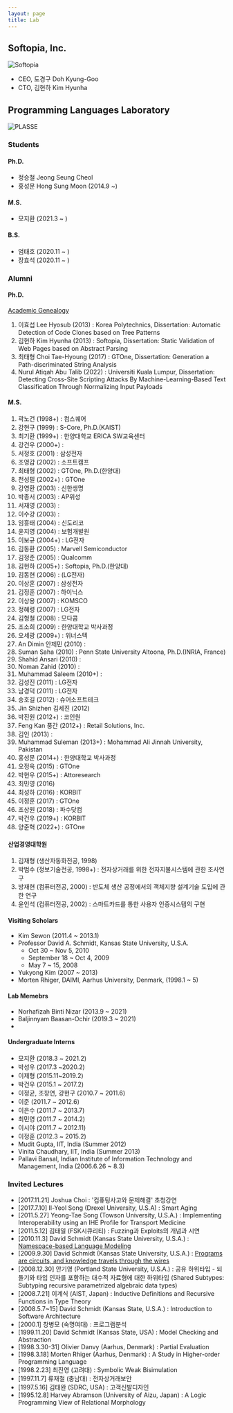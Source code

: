 ```yaml
---
layout: page
title: Lab
---
```


Softopia, Inc.
--------------

![Softopia](https://i.imgur.com/3Z4nx6n.png)

-	CEO, 도경구 Doh Kyung-Goo
-	CTO, 김현하 Kim Hyunha

Programming Languages Laboratory
--------------------------------

![PLASSE](https://i.imgur.com/HioSLuL.png)

### Students

#### Ph.D.
- 정승철 Jeong Seung Cheol
- 홍성문 Hong Sung Moon (2014.9 ~)

#### M.S.
- 모지환 (2021.3 ~ )

#### B.S.
- 엄태호 (2020.11 ~ )
- 장효석 (2020.11 ~ )

### Alumni

#### Ph.D.
[Academic Genealogy](https://www.genealogy.math.ndsu.nodak.edu/id.php?id=81015)

1. 이효섭 Lee Hyosub (2013) : Korea Polytechnics, Dissertation: Automatic Detection of Code Clones based on Tree Patterns
2. 김현하 Kim Hyunha (2013) : Softopia, Dissertation: Static Validation of Web Pages based on Abstract Parsing
3. 최태형 Choi Tae-Hyoung (2017) : GTOne, Dissertation: Generation a Path-discriminated String Analysis
4. Nurul Atiqah Abu Talib (2022) : Universiti Kuala Lumpur, Dissertation: Detecting Cross-Site Scripting Attacks By Machine-Learning-Based Text Classification Through Normalizing Input Payloads

#### M.S.

1. 곽노건 (1998+) : 컴스퀘어
2. 강현구 (1999) : S-Core, Ph.D.(KAIST)
3. 최기환 (1999+) : 한양대학교 ERICA SW교육센터
4. 강건우 (2000+) :
5. 서정호 (2001) : 삼성전자
6. 조영갑 (2002) : 소프트캠프
7. 최태형 (2002) : GTOne, Ph.D.(한양대)
8. 천성필 (2002+) : GTOne
9. 강영환 (2003) : 신한생명
10. 박종서 (2003) : AP위성
11. 서재영 (2003) :
12. 이수강 (2003) :
13. 임흥태 (2004) : 신도리코
14. 윤지영 (2004) : 보험개발원
15. 이보규 (2004+) : LG전자
16. 김동환 (2005) : Marvell Semiconductor
17. 김정준 (2005) : Qualcomm
18. 김현하 (2005+) : Softopia, Ph.D.(한양대)
19. 김동현 (2006) : (LG전자)
20. 이상훈 (2007) : 삼성전자
21. 김정훈 (2007) : 하이닉스
22. 이상용 (2007) : KOMSCO
23. 정혜령 (2007) : LG전자
24. 김형철 (2008) : 모다콤
25. 조소희 (2009) : 한양대학교 박사과정
26. 오세광 (2009+) : 위너스텍
27. An Dimin 안제민 (2010) :
28. Suman Saha (2010) : Penn State University Altoona, Ph.D.(INRIA, France)
29. Shahid Ansari (2010) :
30. Noman Zahid (2010) :
31. Muhammad Saleem (2010+) :
32. 김성진 (2011) : LG전자
33. 남경덕 (2011) : LG전자
34. 송호길 (2012) : 슈어소프트테크
35. Jin Shizhen 김세진 (2012)
36. 박진원 (2012+) : 코인원
37. Feng Kan 풍간 (2012+) : Retail Solutions, Inc.
38. 김인 (2013) :
39. Muhammad Suleman (2013+) : Mohammad Ali Jinnah University, Pakistan
40. 홍성문 (2014+) : 한양대학교 박사과정
41. 오정욱 (2015) : GTOne
42. 박현우 (2015+) : Attoresearch
43. 최민영 (2016)
44. 최성하 (2016) : KORBIT
45. 이정훈 (2017) : GTOne
46. 조상원 (2018) : 파수닷컴
47. 박건우 (2019+) : KORBIT
48. 양준혁 (2022+) : GTOne

#### 산업경영대학원
1. 김재형 (생산자동화전공, 1998)
2. 박범수 (정보기술전공, 1998+) : 전자상거래를 위한 전자지불시스템에 관한 조사연구
3. 방재현 (컴퓨터전공, 2000) : 반도체 생산 공정에서의 객체지향 설계기술 도입에 관한 연구
4. 윤인석 (컴퓨터전공, 2002) : 스마트카드를 통한 사용자 인증시스템의 구현

#### Visiting Scholars
- Kim Sewon (2011.4 ~ 2013.1)
- Professor David A. Schmidt, Kansas State University, U.S.A.
  - Oct 30 ~ Nov 5, 2010
  - September 18 ~ Oct 4, 2009
  - May 7 ~ 15, 2008
- Yukyong Kim (2007 ~ 2013)
- Morten Rhiger, DAIMI, Aarhus University, Denmark, (1998.1 ~ 5)

#### Lab Memebrs
- Norhafizah Binti Nizar (2013.9 ~ 2021)
- Baljinnyam Baasan-Ochir (2019.3 ~ 2021)
- 
#### Undergraduate Interns
- 모지환 (2018.3 ~ 2021.2)
- 박성우 (2017.3 ~2020.2)
- 이제형 (2015.11~2019.2)
- 박건우 (2015.1 ~ 2017.2)
- 이정균, 조창연, 강현구 (2010.7 ~ 2011.6)
- 이준 (2011.7 ~ 2012.6)
- 이은수 (2011.7 ~ 2013.7)
- 최민영 (2011.7 ~ 2014.2)
- 이시야 (2011.7 ~ 2012.11)
- 이정훈 (2012.3 ~ 2015.2)
- Mudit Gupta, IIT, India (Summer 2012)
- Vinita Chaudhary, IIT, India (Summer 2013)
- Pallavi Bansal, Indian Institute of Information Technology and Management, India (2006.6.26 ~ 8.3)

### Invited Lectures
- [2017.11.21] Joshua Choi : '컴퓨팅사고와 문제해결' 초청강연
- [2017.7.10] Il-Yeol Song (Drexel University, U.S.A) : Smart Aging
- [2011.5.27] Yeong-Tae Song (Towson University, U.S.A.) : Implementing Interoperability using an IHE Profile for Transport Medicine
- [2011.5.12] 김태일 (FSK시큐리티) : Fuzzing과 Exploits의 개념과 시연
- [2010.11.3] David Schmidt (Kansas State University, U.S.A.) : [Namespace-based Language Modeling](http://santos.cs.ksu.edu/schmidt/SNU10/talkS.html)
- [2009.9.30] David Schmidt (Kansas State University, U.S.A.) : [Programs are circuits, and knowledge travels through the wires](http://santos.cs.ksu.edu/schmidt/Hanyang09/talkS.html)
- [2008.12.30] 안기영 (Portland State University, U.S.A.) : 공유 하위타입 - 되돌기와 타입 인자를 포함하는 대수적 자료형에 대한 하위타입 (Shared Subtypes: Subtyping recursive parametrized algebraic data types)
- [2008.7.21] 이계식 (AIST, Japan) : Inductive Definitions and Recursive Functions in Type Theory
- [2008.5.7~15] David Schmidt (Kansas State, U.S.A.) : Introduction to Software Architecture
- [2000.1] 창병모 (숙명여대) : 프로그램분석
- [1999.11.20] David Schmidt (Kansas State, USA) : Model Checking and Abstraction
- [1998.3.30-31] Olivier Danvy (Aarhus, Denmark) : Partial Evaluation
- [1998.3.18] Morten Rhiger (Aarhus, Denmark) : A Study in Higher-order Programming Language
- [1998.2.23] 최진영 (고려대) : Symbolic Weak Bisimulation
- [1997.11.7] 류재철 (충남대) : 전자상거래보안
- [1997.5.16] 김태완 (SDRC, USA) : 고객신발디자인
- [1995.12.8] Harvey Abramson (University of Aizu, Japan) : A Logic Programming View of Relational Morphology
